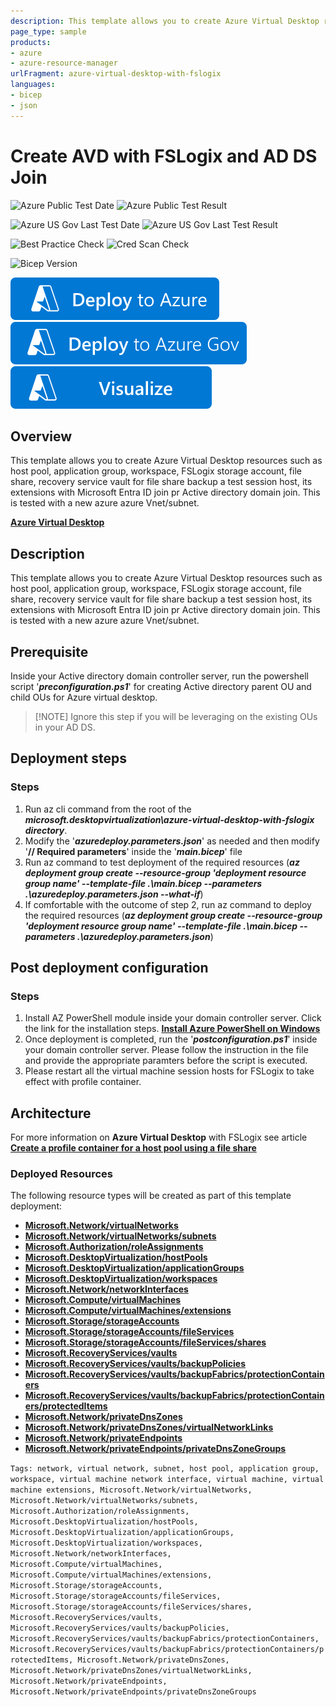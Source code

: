 ```yaml
---
description: This template allows you to create Azure Virtual Desktop resources such as host pool, application group, workspace, FSLogix storage account, file share, recovery service vault for file share backup a test session host, its extensions with Microsoft Entra ID join pr Active directory domain join.
page_type: sample
products:
- azure
- azure-resource-manager
urlFragment: azure-virtual-desktop-with-fslogix
languages:
- bicep
- json
---
```

# Create AVD with FSLogix and AD DS Join

![Azure Public Test Date](https://azurequickstartsservice.blob.core.windows.net/badges/quickstarts/microsoft.desktopvirtualization/azure-virtual-desktop-with-fslogix/PublicLastTestDate.svg)
![Azure Public Test Result](https://azurequickstartsservice.blob.core.windows.net/badges/quickstarts/microsoft.desktopvirtualization/azure-virtual-desktop-with-fslogix/PublicDeployment.svg)

![Azure US Gov Last Test Date](https://azurequickstartsservice.blob.core.windows.net/badges/quickstarts/microsoft.desktopvirtualization/azure-virtual-desktop-with-fslogix/FairfaxLastTestDate.svg)
![Azure US Gov Last Test Result](https://azurequickstartsservice.blob.core.windows.net/badges/quickstarts/microsoft.desktopvirtualization/azure-virtual-desktop-with-fslogix/FairfaxDeployment.svg)

![Best Practice Check](https://azurequickstartsservice.blob.core.windows.net/badges/quickstarts/microsoft.desktopvirtualization/azure-virtual-desktop-with-fslogix/BestPracticeResult.svg)
![Cred Scan Check](https://azurequickstartsservice.blob.core.windows.net/badges/quickstarts/microsoft.desktopvirtualization/azure-virtual-desktop-with-fslogix/CredScanResult.svg)

![Bicep Version](https://azurequickstartsservice.blob.core.windows.net/badges/quickstarts/microsoft.desktopvirtualization/azure-virtual-desktop-with-fslogix/BicepVersion.svg)

[![Deploy To Azure](https://raw.githubusercontent.com/Azure/azure-quickstart-templates/master/1-CONTRIBUTION-GUIDE/images/deploytoazure.svg?sanitize=true)](https://portal.azure.com/#create/Microsoft.Template/uri/https%3A%2F%2Fraw.githubusercontent.com%2FAzure%2Fazure-quickstart-templates%2Fmaster%2Fquickstarts%2Fmicrosoft.desktopvirtualization%2Fazure-virtual-desktop-with-fslogix%2Fazuredeploy.json)
[![Deploy To Azure US Gov](https://raw.githubusercontent.com/Azure/azure-quickstart-templates/master/1-CONTRIBUTION-GUIDE/images/deploytoazuregov.svg?sanitize=true)](https://portal.azure.us/#create/Microsoft.Template/uri/https%3A%2F%2Fraw.githubusercontent.com%2FAzure%2Fazure-quickstart-templates%2Fmaster%2Fquickstarts%2Fmicrosoft.desktopvirtualization%2Fazure-virtual-desktop-with-fslogix%2Fazuredeploy.json)
[![Visualize](https://raw.githubusercontent.com/Azure/azure-quickstart-templates/master/1-CONTRIBUTION-GUIDE/images/visualizebutton.svg?sanitize=true)](http://armviz.io/#/?load=https%3A%2F%2Fraw.githubusercontent.com%2FAzure%2Fazure-quickstart-templates%2Fmaster%2Fquickstarts%2Fmicrosoft.desktopvirtualization%2Fazure-virtual-desktop-with-fslogix%2Fazuredeploy.json) 


## Overview

This template allows you to create Azure Virtual Desktop resources such as host pool, application group, workspace, FSLogix storage account, file share, recovery service vault for file share backup a test session host, its extensions with Microsoft Entra ID join pr Active directory domain join. This is tested with a new azure azure Vnet/subnet.

[**Azure Virtual Desktop**](https://learn.microsoft.com/en-us/azure/virtual-desktop/overview)

## Description

This template allows you to create Azure Virtual Desktop resources such as host pool, application group, workspace, FSLogix storage account, file share, recovery service vault for file share backup a test session host, its extensions with Microsoft Entra ID join pr Active directory domain join. This is tested with a new azure azure Vnet/subnet.

## Prerequisite

Inside your Active directory domain controller server, run the powershell script '***preconfiguration.ps1***' for creating Active directory parent OU and child OUs for Azure virtual desktop.

> [!NOTE] Ignore this step if you will be leveraging on the existing OUs in your AD DS.

## Deployment steps
### Steps
1. Run az cli command from the root of the ***microsoft.desktopvirtualization\azure-virtual-desktop-with-fslogix directory***.
2. Modify the '***azuredeploy.parameters.json***' as needed and then modify '**// Required parameters**' inside the '***main.bicep***' file
3. Run az command to test deployment of the required resources (***az deployment group create --resource-group 'deployment resource group name' --template-file .\main.bicep --parameters .\azuredeploy.parameters.json --what-if***)
4. If comfortable with the outcome of step 2, run az command to deploy the required resources (***az deployment group create --resource-group 'deployment resource group name' --template-file .\main.bicep --parameters .\azuredeploy.parameters.json***)

## Post deployment configuration

### Steps
1. Install AZ PowerShell module inside your domain controller server. Click the link for the installation steps. [**Install Azure PowerShell on Windows**](https://learn.microsoft.com/en-us/powershell/azure/install-azps-windows?view=azps-12.4.0&tabs=windowspowershell&pivots=windows-psgallery)
2. Once deployment is completed, run the '***postconfiguration.ps1***' inside your domain controller server. Please follow the instruction in the file and provide the appropriate paramters before the script is executed.
3. Please restart all the virtual machine session hosts for FSLogix to take effect with profile container.

## Architecture


For more information on **Azure Virtual Desktop** with FSLogix see article [**Create a profile container for a host pool using a file share**](https://learn.microsoft.com/en-us/azure/virtual-desktop/create-host-pools-user-profile)

### Deployed Resources

The following resource types will be created as part of this template deployment:

- [**Microsoft.Network/virtualNetworks**](https://learn.microsoft.com/en-us/azure/virtual-network/virtual-networks-overview)
- [**Microsoft.Network/virtualNetworks/subnets**](https://learn.microsoft.com/en-us/azure/virtual-network/virtual-networks-overview)
- [**Microsoft.Authorization/roleAssignments**](https://learn.microsoft.com/en-us/azure/role-based-access-control/role-assignments)
- [**Microsoft.DesktopVirtualization/hostPools**](https://learn.microsoft.com/en-us/azure/virtual-desktop/deploy-azure-virtual-desktop?tabs=portal)
- [**Microsoft.DesktopVirtualization/applicationGroups**](https://learn.microsoft.com/en-us/azure/virtual-desktop/deploy-azure-virtual-desktop?tabs=portal)
- [**Microsoft.DesktopVirtualization/workspaces**](https://learn.microsoft.com/en-us/azure/virtual-desktop/deploy-azure-virtual-desktop?tabs=portal)
- [**Microsoft.Network/networkInterfaces**](https://learn.microsoft.com/en-us/azure/virtual-network/virtual-network-network-interface?tabs=azure-portal)
- [**Microsoft.Compute/virtualMachines**](https://learn.microsoft.com/en-us/azure/virtual-machines/overview)
- [**Microsoft.Compute/virtualMachines/extensions**](https://learn.microsoft.com/en-us/azure/virtual-machines/extensions/overview)
- [**Microsoft.Storage/storageAccounts**](https://learn.microsoft.com/en-us/azure/storage/common/storage-account-overview)
- [**Microsoft.Storage/storageAccounts/fileServices**](https://learn.microsoft.com/en-us/azure/storage/files/storage-how-to-create-file-share?tabs=azure-portal)
- [**Microsoft.Storage/storageAccounts/fileServices/shares**](https://learn.microsoft.com/en-us/azure/storage/files/storage-how-to-create-file-share?tabs=azure-portal)
- [**Microsoft.RecoveryServices/vaults**](https://learn.microsoft.com/en-us/azure/backup/backup-azure-recovery-services-vault-overview)
- [**Microsoft.RecoveryServices/vaults/backupPolicies**](https://learn.microsoft.com/en-us/azure/backup/backup-azure-vms-enhanced-policy?tabs=azure-portal)
- [**Microsoft.RecoveryServices/vaults/backupFabrics/protectionContainers**](https://learn.microsoft.com/en-us/azure/backup/backup-azure-files?tabs=backup-center)
- [**Microsoft.RecoveryServices/vaults/backupFabrics/protectionContainers/protectedItems**](https://learn.microsoft.com/en-us/azure/backup/backup-azure-files?tabs=backup-center)
- [**Microsoft.Network/privateDnsZones**](https://learn.microsoft.com/en-us/azure/dns/private-dns-privatednszone)
- [**Microsoft.Network/privateDnsZones/virtualNetworkLinks**](https://learn.microsoft.com/en-us/azure/dns/private-dns-virtual-network-links)
- [**Microsoft.Network/privateEndpoints**](https://learn.microsoft.com/en-us/azure/private-link/private-endpoint-overview)
- [**Microsoft.Network/privateEndpoints/privateDnsZoneGroups**](https://learn.microsoft.com/en-us/azure/private-link/private-endpoint-overview)


`Tags: network, virtual network, subnet, host pool, application group, workspace, virtual machine network interface, virtual machine, virtual machine extensions, Microsoft.Network/virtualNetworks, Microsoft.Network/virtualNetworks/subnets, Microsoft.Authorization/roleAssignments, Microsoft.DesktopVirtualization/hostPools, Microsoft.DesktopVirtualization/applicationGroups, Microsoft.DesktopVirtualization/workspaces, Microsoft.Network/networkInterfaces, Microsoft.Compute/virtualMachines, Microsoft.Compute/virtualMachines/extensions, Microsoft.Storage/storageAccounts, Microsoft.Storage/storageAccounts/fileServices, Microsoft.Storage/storageAccounts/fileServices/shares, Microsoft.RecoveryServices/vaults, Microsoft.RecoveryServices/vaults/backupPolicies, Microsoft.RecoveryServices/vaults/backupFabrics/protectionContainers, Microsoft.RecoveryServices/vaults/backupFabrics/protectionContainers/protectedItems, Microsoft.Network/privateDnsZones, Microsoft.Network/privateDnsZones/virtualNetworkLinks, Microsoft.Network/privateEndpoints, Microsoft.Network/privateEndpoints/privateDnsZoneGroups`